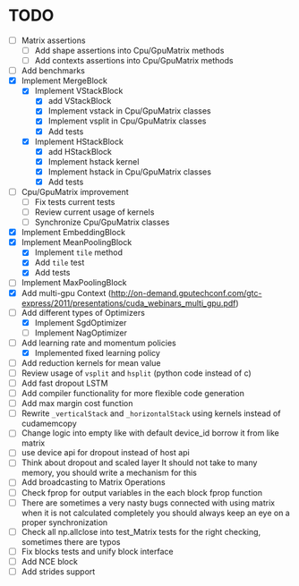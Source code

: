 # TODO

- [ ] Matrix assertions
    - [ ] Add shape assertions into Cpu/GpuMatrix methods
    - [ ] Add contexts assertions into Cpu/GpuMatrix methods
- [ ] Add benchmarks
- [x] Implement MergeBlock
    - [x] Implement VStackBlock
        - [x] add VStackBlock
        - [x] Implement vstack in Cpu/GpuMatrix classes
        - [x] Implement vsplit in Cpu/GpuMatrix classes
        - [x] Add tests
    - [x] Implement HStackBlock
        - [x] add HStackBlock
        - [x] Implement hstack kernel
        - [x] Implement hstack in Cpu/GpuMatrix classes
        - [x] Add tests
- [ ] Cpu/GpuMatrix improvement    
    - [ ] Fix tests current tests
    - [ ] Review current usage of kernels
    - [ ] Synchronize Cpu/GpuMatrix classes
- [x] Implement EmbeddingBlock    
- [x] Implement MeanPoolingBlock
    - [x] Implement `tile` method
    - [x] Add `tile` test
    - [x] Add tests
- [ ] Implement MaxPoolingBlock
- [x] Add multi-gpu Context (http://on-demand.gputechconf.com/gtc-express/2011/presentations/cuda_webinars_multi_gpu.pdf)
- [ ] Add different types of Optimizers
    - [x] Implement SgdOptimizer
    - [ ] Implement NagOptimizer
- [ ] Add learning rate and momentum policies
    - [x] Implemented fixed learning policy
- [ ] Add reduction kernels for mean value
- [ ] Review usage of `vsplit` and `hsplit` (python code instead of c)
- [ ] Add fast dropout LSTM
- [ ] Add compiler functionality for more flexible code generation
- [ ] Add max margin cost function
- [ ] Rewrite `_verticalStack` and `_horizontalStack` using kernels instead of cudamemcopy
- [ ] Change logic into empty like with default device_id borrow it from like matrix
- [ ] use device api for dropout instead of host api
- [ ] Think about dropout and scaled layer It should not take to many memory, you should write a mechanism for this
- [ ] Add broadcasting to Matrix Operations
- [ ] Check fprop for output variables in the each block fprop function
- [ ] There are sometimes a very nasty bugs connected with using matrix when it is not calculated completely you should always keep an eye on a proper synchronization
- [ ] Check all np.allclose into test_Matrix tests for the right checking, sometimes there are typos 
- [ ] Fix blocks tests and unify block interface
- [ ] Add NCE block
- [ ] Add strides support